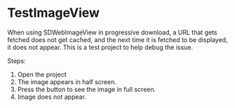 TestImageView
=============

When using SDWebImageView in progressive download, a URL that gets fetched does not get cached, and the next time it is fetched to be displayed, it does not appear.
This is a test project to help debug the issue.

Steps:
1. Open the project
2. The image appears in half screen.
3. Press the button to see the image in full screen.
4. Image does not appear.

